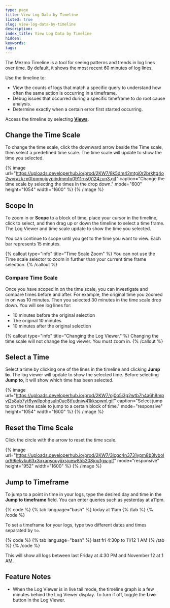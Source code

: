 ```yaml
---
type: page
title: View Log Data by Timeline
listed: true
slug: view-log-data-by-timeline
description: 
index_title: View Log Data by Timeline
hidden: 
keywords: 
tags: 
---
```


The Mezmo Timeline is a tool for seeing patterns and trends in log lines over time. By default, it shows the most recent 60 minutes of log lines.

Use the timeline to:

- View the counts of logs that match a specific query to understand how often the same action is occurring in a timeframe.
- Debug issues that occurred during a specific timeframe to do root cause analysis.
- Determine exactly when a certain error first started occurring.

Access the timeline by selecting [__Views__](https://app.logdna.com/logs/view).

## Change the Time Scale

To change the time scale, click the downward arrow beside the Time scale, then select a predefined time scale. The time scale will update to show the time you selected.

{% image url="https://uploads.developerhub.io/prod/2KW7/8k5dm42mtgi0r2brkltg4o2wvrazkzp0tppmujuypibdmmfp0911rns0j124zun3.gif" caption="Change the time scale by selecting the times in the drop down." mode="600" height="1054" width="1600" %}
{% /image %}

## Scope In

To zoom in or **Scope** to a block of time, place your cursor in the timeline, click to select, and then drag up or down the timeline to select a time frame. The Log Viewer and time scale update to show the time you selected. 

You can continue to scope until you get to the time you want to view. Each bar represents 15 minutes.

{% callout type="info" title="Time Scale Zoom" %}
You can not use the Time scale selector to zoom in further than your current time frame selection.
{% /callout %}

### Compare Time Scale

Once you have scoped in on the time scale, you can investigate and compare times before and after. For example, the original time you zoomed in on was 10 minutes. Then you selected 30 minutes in the time scale drop down. You will see log lines for:

- 10 minutes before the original selection 
- The original 10 minutes
- 10 minutes after the original selection

{% callout type="info" title="Changing the Log Viewer." %}
Changing the time scale will not change the log viewer. You must zoom in.
{% /callout %}

## Select a Time

Select a time by clicking one of the lines in the timeline and clicking **Jump to**. The log viewer will update to show the selected time. Before selecting **Jump to**, it will show which time has been selected.

{% image url="https://uploads.developerhub.io/prod/2KW7/oj0o5i3g2wtb7h4a6h8mpvj2s8ub7yt6ywllpohgsuln0uc8tfudniw41kkspwnl.gif" caption="Select jump to on the time scale to jump to a certain block of time." mode="responsive" height="1054" width="1600" %}
{% /image %}

## Reset the Time Scale

Click the circle with the arrow to reset the time scale.

{% image url="https://uploads.developerhub.io/prod/2KW7/3lcgc4n3731ypm8b3lvbolor99lekvku63x3qxapsouyjjxsjuew855208jqu1gw.gif" mode="responsive" height="952" width="1600" %}
{% /image %}

## Jump to Timeframe

To jump to a point in time in your logs, type the desired day and time in the **Jump to timeframe** field. You can enter queries such as yesterday at a11pm.

{% code %}
{% tab language="bash" %}
today at 11am
{% /tab %}
{% /code %}

To set a timeframe for your logs, type two different dates and times separated by `to`.

{% code %}
{% tab language="bash" %}
last fri 4:30p to 11/12 1 AM
{% /tab %}
{% /code %}

This will show all logs between last Friday at 4:30 PM and November 12 at 1 AM.

## Feature Notes

- When the Log Viewer is in live tail mode, the timeline graph is a few minutes behind the Log Viewer display. To turn if off, toggle the **Live** button in the Log Viewer.